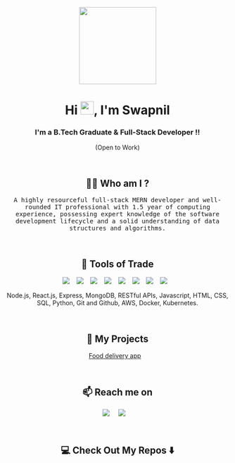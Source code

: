 <p align="center">
  <a href="#"><img height="175px" src="https://i.giphy.com/media/v1.Y2lkPTc5MGI3NjExeXpqYWI3c3Y1eXE0dmdieHoyZGY4NHB0eW9oa3M2N3pzc2l0M3pheCZlcD12MV9pbnRlcm5hbF9naWZfYnlfaWQmY3Q9Zw/CuuSHzuc0O166MRfjt/giphy.gif"/></a>
</p>
<h1 align="center">Hi <img src="https://raw.githubusercontent.com/MartinHeinz/MartinHeinz/master/wave.gif" width="30px">, I'm Swapnil</h1>
<h3 align="center">I'm a B.Tech Graduate & Full-Stack Developer !!</h3>
<p align="center"> (Open to Work)</p> <br>

<h2 align="center"> 👨‍💻 Who am I ?</h2>
<p align="center">
  <samp>A highly resourceful full-stack MERN developer and well-rounded IT professional with 1.5 year of computing experience, possessing expert knowledge of the software development lifecycle and a solid understanding of data structures and algorithms.
  </samp>
</p> 
<br>

<h2 align="center"> 🔭 Tools of Trade</h2>
<p align="center">
  <img src="https://img.shields.io/badge/node.js%20-%2343853D.svg?&style=for-the-badge&logo=node.js&logoColor=white" />&nbsp;&nbsp;&nbsp;
  <img src="https://img.shields.io/badge/react%20-%2300D9FF.svg?&style=for-the-badge&logo=react&logoColor=white" />&nbsp;&nbsp;&nbsp;
  <img src="https://img.shields.io/badge/express.js-%23404d59.svg?style=for-the-badge&logo=express&logoColor=%2361DAFB" />&nbsp;&nbsp;&nbsp;
  <img src="https://img.shields.io/badge/MongoDB-%234ea94b.svg?style=for-the-badge&logo=mongodb&logoColor=white" />&nbsp;&nbsp;&nbsp;
  <img src="https://img.shields.io/badge/javascript-%23323330.svg?style=for-the-badge&logo=javascript&logoColor=%23F7DF1E" />&nbsp;&nbsp;&nbsp;
  <img src="https://img.shields.io/badge/html5-%23E34F26.svg?style=for-the-badge&logo=html5&logoColor=white" />&nbsp;&nbsp;&nbsp;
  <img src="https://img.shields.io/badge/css3-%231572B6.svg?style=for-the-badge&logo=css3&logoColor=white" />&nbsp;&nbsp;&nbsp;
  <img src="https://img.shields.io/badge/postgres-%23316192.svg?style=for-the-badge&logo=postgresql&logoColor=white" />&nbsp;&nbsp;&nbsp;
</p>
<p align="center">Node.js, React.js, Express, MongoDB, RESTful APIs, Javascript, HTML, CSS, SQL, Python, Git and Github, AWS, Docker, Kubernetes.</p>
<br>

<h2 align="center">💬 My Projects</h2>
<p align="center" align='right'>
  <a target="_blank"href="https://github.com/swapnilganvir/project_app">Food delivery app</a>&nbsp;&nbsp;&nbsp;
</p>
<br>

<h2  align="center">📫 Reach me on</h2>
<p align="center">
  <a target="_blank"href="https://www.linkedin.com/in/swapnilganvir"><img src="https://img.shields.io/badge/linkedin-%230077B5.svg?&style=for-the-badge&logo=linkedin&logoColor=white" /></a>&nbsp;&nbsp;&nbsp;&nbsp;
  <a href="mailto:swapnilganvir54@gmail.com?subject=Hello%20Ileri,%20From%20Github"><img src="https://img.shields.io/badge/gmail-%23D14836.svg?&style=for-the-badge&logo=gmail&logoColor=white" /></a>&nbsp;&nbsp;&nbsp;&nbsp;
</p>
<br>

<h2  align="center">💻 Check Out My Repos ⬇️ </h2>
